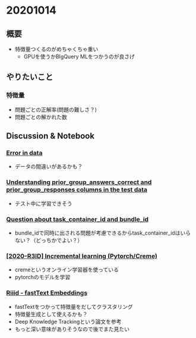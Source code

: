 # 20201014
## 概要
- 特徴量つくるのがめちゃくちゃ重い
  - GPUを使うかBIgQuery MLをつかうのが良さげ
## やりたいこと
### 特徴量
- 問題ごとの正解率(問題の難しさ？)
- 問題ごとの解かれた数
## Discussion & Notebook

### [Error in data](https://www.kaggle.com/c/riiid-test-answer-prediction/discussion/190785)
- データの間違いがあるかも？

### [Understanding prior_group_answers_correct and prior_group_responses columns in the test data](https://www.kaggle.com/c/riiid-test-answer-prediction/discussion/190748)
- テスト中に学習できそう

### [Question about task_container_id and bundle_id](https://www.kaggle.com/c/riiid-test-answer-prediction/discussion/190828)
- bundle_idで同時に出される問題が考慮できるからtask_container_idはいらない？（どっちかでよい？）

### [[2020-R3ID] Incremental learning (Pytorch/Creme)](https://www.kaggle.com/spacelx/2020-r3id-incremental-learning-pytorch-creme)
- cremeというオンライン学習器を使っている
- pytorchのモデルを学習

### [Riiid - fastText Embeddings](https://www.kaggle.com/tuckerarrants/riiid-fasttext-embeddings/notebook)
- fastTextをつかって特徴量をだしてクラスタリング
- 特徴量生成として使えるかも？
- Deep Knowledge Trackingという論文を参考
- もっと深い意味がありそうなので後でまた見たい
